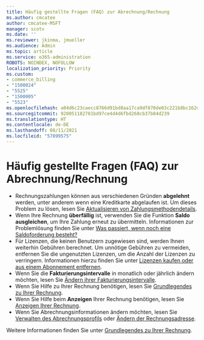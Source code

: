 ```yaml
---
title: Häufig gestellte Fragen (FAQ) zur Abrechnung/Rechnung
ms.author: cmcatee
author: cmcatee-MSFT
manager: scotv
ms.date: ''
ms.reviewer: jkinma, jmueller
ms.audience: Admin
ms.topic: article
ms.service: o365-administration
ROBOTS: NOINDEX, NOFOLLOW
localization_priority: Priority
ms.custom:
- commerce_billing
- "1500024"
- "5525"
- "1500005"
- "5523"
ms.openlocfilehash: a04d6c23caecc8766d91bd8aa17ca9df870de03c221b8bc162dfe4a98d961f48
ms.sourcegitcommit: 920051182781bd97ce4d4d6fbd268cb37b84d239
ms.translationtype: HT
ms.contentlocale: de-DE
ms.lasthandoff: 08/11/2021
ms.locfileid: "57899575"
---
```

# <a name="billing-or-invoice-faq"></a>Häufig gestellte Fragen (FAQ) zur Abrechnung/Rechnung

- Rechnungszahlungen können aus verschiedenen Gründen **abgelehnt** werden, unter anderem wenn eine Kreditkarte abgelaufen ist. Um dieses Problem zu lösen, lesen Sie [Aktualisieren von Zahlungsmethodendetails](https://docs.microsoft.com/microsoft-365/commerce/billing-and-payments/manage-payment-methods#update-payment-method-details).
- Wenn Ihre Rechnung **überfällig** ist, verwenden Sie die Funktion **Saldo ausgleichen**, um Ihre Zahlung erneut zu übermitteln. Informationen zur Problemlösung finden Sie unter [Was passiert, wenn noch eine Saldoforderung besteht?](https://docs.microsoft.com/microsoft-365/commerce/billing-and-payments/pay-for-your-subscription#what-if-i-have-an-outstanding-balance)
- Für Lizenzen, die keinen Benutzern zugewiesen sind, werden Ihnen weiterhin Gebühren berechnet. Um unnötige Gebühren zu vermeiden, entfernen Sie die ungenutzten Lizenzen, um die Anzahl der Lizenzen zu verringern. Informationen hierzu finden Sie unter [Lizenzen kaufen oder aus einem Abonnement entfernen](https://docs.microsoft.com/microsoft-365/commerce/licenses/buy-licenses).
- Wenn Sie die **Fakturierungsintervalle** in monatlich oder jährlich ändern möchten, lesen Sie [Ändern ihrer Fakturierungsintervalle](https://docs.microsoft.com/microsoft-365/commerce/billing-and-payments/change-payment-frequency).
- Wenn Sie Hilfe zu Ihrer Rechnung benötigen, lesen Sie [Grundlegendes zu Ihrer Rechnung](https://docs.microsoft.com/microsoft-365/commerce/billing-and-payments/understand-your-invoice2).
- Wenn Sie Hilfe beim **Anzeigen** Ihrer Rechnung benötigen, lesen Sie [Anzeigen Ihrer Rechnung](https://docs.microsoft.com/microsoft-365/commerce/billing-and-payments/view-your-bill-or-invoice).
- Wenn Sie Abrechnungsinformationen ändern möchten, lesen Sie [Verwalten des Abrechnungsprofils](https://docs.microsoft.com/microsoft-365/commerce/billing-and-payments/manage-billing-profiles) oder [Ändern der Rechnungsadresse](https://docs.microsoft.com/microsoft-365/commerce/billing-and-payments/change-your-billing-addresses).

Weitere Informationen finden Sie unter [Grundlegendes zu Ihrer Rechnung](https://docs.microsoft.com/microsoft-365/commerce/billing-and-payments/understand-your-invoice2).